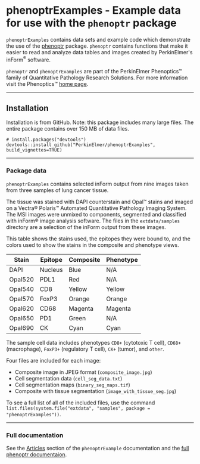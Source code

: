 # phenoptrExamples - Example data for use with the `phenoptr` package

<style type="text/css">
img { 
  border: none;
}
table {
    width: auto !important;
}
</style>

`phenoptrExamples` contains data sets and example code which demonstrate
the use of the [phenoptr](http://perkinelmer.github.io/phenoptr) package.
`phenoptr` contains functions that make it easier to read and analyze data tables
and images created by PerkinElmer's inForm<sup>&reg;</sup> software.

`phenoptr` and `phenoptrExamples` are part of the PerkinElmer Phenoptics&trade;
family of
Quantitative Pathology Research Solutions. For more information
visit the Phenoptics&trade;
[home page](http://www.perkinelmer.com/cancer|immunology/index.html).

----

## Installation

Installation is from GitHub. Note: this package includes many large files.
The entire package contains over 150 MB of data files.

```
# install.packages("devtools")
devtools::install_github("PerkinElmer/phenoptrExamples", build_vignettes=TRUE)
```

----

### Package data

`phenoptrExamples` contains selected inForm output from nine images taken
from three samples of lung cancer tissue.

The tissue was stained with DAPI counterstain and Opal™ stains
and imaged on a 
Vectra® Polaris™ Automated Quantitative Pathology Imaging System.
The MSI images were unmixed to components, segmented and classified
with inForm® image analysis software. The files in the `extdata/samples`
directory are a selection of the inForm output from these images.

This table shows the stains used, the epitopes they were bound to,
and the colors used to show the stains in the composite and phenotype views.

Stain   | Epitope | Composite | Phenotype
--------|---------|-----------|----------
DAPI    | Nucleus | Blue      | N/A
Opal520 | PDL1    | Red       | N/A
Opal540 | CD8     | Yellow    | Yellow
Opal570 | FoxP3   | Orange    | Orange
Opal620 | CD68    | Magenta   | Magenta
Opal650 | PD1     | Green     | N/A
Opal690 | CK      | Cyan      | Cyan

The sample cell data includes phenotypes `CD8+` (cytotoxic T cell),
`CD68+` (macrophage),
`FoxP3+` (regulatory T cell), `CK+` (tumor), and `other`.

Four files are included for each image:

- Composite image in JPEG format (`composite_image.jpg`)
- Cell segmentation data (`cell_seg_data.txt`)
- Cell segmentation maps (`binary_seg_maps.tif`)
- Composite with tissue segmentation (`image_with_tissue_seg.jpg`)

To see a full list of all of the included files, use the command
`list.files(system.file("extdata", "samples", package = "phenoptrExamples"))`.

----

### Full documentation

See the
[Articles](https://perkinelmer.github.io/phenoptrExamples/articles/index.html)
section of the `phenoptrExample` documentation and the 
[full phenoptr documentaion](http://perkinelmer.github.io/phenoptr).
